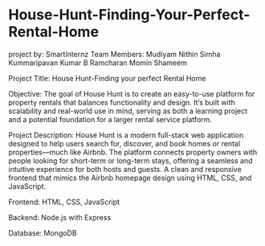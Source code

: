 # House-Hunt-Finding-Your-Perfect-Rental-Home

project by: SmartInternz 
Team Members:
          Mudiyam Nithin Simha
          Kummaripavan Kumar 
          B Ramcharan
          Momin Shameem

Project Title: House Hunt-Finding your perfect Rental Home

Objective: The goal of House Hunt is to create an easy-to-use platform for property rentals that balances functionality and design. It’s built with scalability and real-world use in mind, serving as both a learning project and a potential foundation for a larger rental service platform.

Project Description: House Hunt is a modern full-stack web application designed to help users search for, discover, and book homes or rental properties—much like Airbnb. The platform connects property owners with people looking for short-term or long-term stays, offering a seamless and intuitive experience for both hosts and guests. A clean and responsive frontend that mimics the Airbnb homepage design using HTML, CSS, and JavaScript.

Frontend: HTML, CSS, JavaScript

Backend: Node.js with Express

Database: MongoDB

